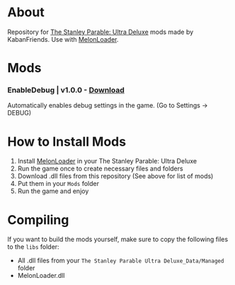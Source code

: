# About
Repository for [The Stanley Parable: Ultra Deluxe](https://store.steampowered.com/app/1703340/The_Stanley_Parable_Ultra_Deluxe/) mods made by KabanFriends. Use with [MelonLoader](https://github.com/LavaGang/MelonLoader).

# Mods
### EnableDebug | v1.0.0 - [Download](https://github.com/KabanFriends/TSPUD-Mods/raw/master/Releases/EnableDebug.dll)
Automatically enables debug settings in the game. (Go to Settings → DEBUG)

# How to Install Mods
1. Install [MelonLoader](https://github.com/LavaGang/MelonLoader) in your The Stanley Parable: Ultra Deluxe
1. Run the game once to create necessary files and folders
1. Download .dll files from this repository (See above for list of mods)
1. Put them in your `Mods` folder
1. Run the game and enjoy

# Compiling
If you want to build the mods yourself, make sure to copy the following files to the `libs` folder:
- All .dll files from your `The Stanley Parable Ultra Deluxe_Data/Managed` folder
- MelonLoader.dll

